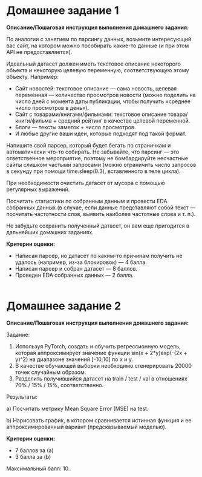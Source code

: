 # Домашнее задание 1

**Описание/Пошаговая инструкция выполнения домашнего задания:**

По аналогии с занятием по парсингу данных, возьмите интересующий вас сайт, на котором можно пособирать какие-то данные (и при этом API не предоставляется).

Идеальный датасет должен иметь текстовое описание некоторого объекта и некоторую целевую переменную, соответствующую этому объекту. Например:

- Сайт новостей: текстовое описание — сама новость, целевая переменная — количество просмотров новости (можно поделить на число дней с момента даты публикации, чтобы получить «среднее число просмотров в день»).
- Сайт с товарами/книгами/фильмами: текстовое описание товара/книги/фильма + средний рейтинг в качестве целевой переменной.
- Блоги — тексты заметок + число просмотров.
- И любые другие ваши идеи, которые подходят под такой формат.

Напишите свой парсер, который будет бегать по страничкам и автоматически что-то собирать.
Не забывайте, что парсинг — это ответственное мероприятие, поэтому не бомбардируйте несчастные сайты слишком частыми запросами (можно ограничить число запросов в секунду при помощи time.sleep(0.3), вставленного в теле цикла).

При необходимости очистить датасет от мусора с помощью регулярных выражений.

Посчитать статистики по собранным данным и провести EDA собранных данных (в случае, если данные представляют собой текст — посчитать частотности слов, выявить наиболее частотные слова и т. п.).

Не забудьте сохранить полученный датасет, он вам еще пригодится в дальнейших домашних заданиях.

**Критерии оценки:**

- Написан парсер, но датасет по каким-то причинам получить не удалось (например, из-за блокировок) — 4 балла.
- Написан парсер и собран датасет — 8 баллов.
- Проведен EDA собранных данных — 2 балла.
<br/><br/>

# Домашнее задание 2

**Описание/Пошаговая инструкция выполнения домашнего задания:**

Задание:

1. Используя PyTorch, создать и обучить регрессионную модель, которая аппроксимирует значение функции sin(x + 2*y)exp(-(2x + y)^2) на диапазоне значений [-10;10] по х и у.
2. В качестве обучающей выборки необходимо сгенерировать 20000 точек случайным образом.
3. Разделить получившийся датасет на train / test / val в отношениях 70% / 15% / 15%, соответственно.

Результаты:

a) Посчитать метрику Mean Square Error (MSE) на test.

b) Нарисовать график, в котором сравнивается истинная функция и ее аппроксимированный вариант (предсказываемый моделью).

**Критерии оценки:**

- 7 баллов за (a)
- 3 балла за (b)

Максимальный балл: 10.
<br/><br/>
